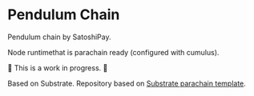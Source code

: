 # Pendulum Chain

Pendulum chain by SatoshiPay.

Node runtimethat is parachain ready (configured with cumulus).

🚧 This is a work in progress. 🚧

Based on Substrate. Repository based on [Substrate parachain template](https://github.com/substrate-developer-hub/substrate-parachain-template).

